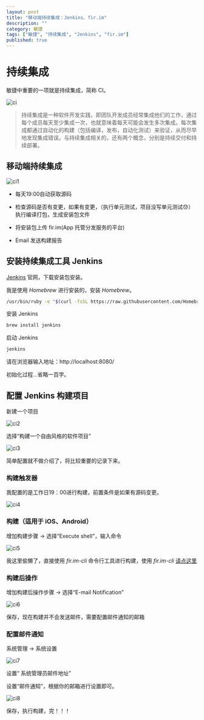 ```yaml
---
layout: post
title: "移动端持续集成：Jenkins、fir.im"
description: ""
category: 敏捷
tags: ["敏捷", "持续集成", "Jenkins", "fir.im"]
published: true
---
```


# 持续集成

敏捷中重要的一项就是持续集成，简称 CI。

![ci](/images/post/2017-03-25-移动端持续集成：Jenkins、fir.im/ci.svg)

> 持续集成是一种软件开发实践，即团队开发成员经常集成他们的工作，通过每个成员每天至少集成一次，也就意味着每天可能会发生多次集成。每次集成都通过自动化的构建（包括编译，发布，自动化测试）来验证，从而尽早地发现集成错误。与持续集成相关的，还有两个概念，分别是持续交付和持续部署。

## 移动端持续集成

![ci1](/images/post/2017-03-25-移动端持续集成：Jenkins、fir.im/ci1.svg)

* 每天19:00自动获取源码

* 检查源码是否有变更，如果有变更，（执行单元测试，项目没写单元测试😓）执行编译打包，生成安装包文件

* 将安装包上传 fir.im(App 托管分发服务的平台)

* Email 发送构建报告

## 安装持续集成工具 Jenkins

[Jenkins](https://jenkins.io/index.html) 官网，下载安装包安装。

我是使用 *Homebrew* 进行安装的，安装 *Homebrew*。

```bash
/usr/bin/ruby -e "$(curl -fsSL https://raw.githubusercontent.com/Homebrew/install/master/install)"
```

安装 Jenkins

```bash
brew install jenkins    
```

启动 Jenkins

```bash
jenkins    
```

请在浏览器输入地址：http://localhost:8080/

初始化过程...省略一百字。

## 配置 Jenkins 构建项目

新建一个项目

![ci2](/images/post/2017-03-25-移动端持续集成：Jenkins、fir.im/ci2.png)

选择“构建一个自由风格的软件项目”

![ci3](/images/post/2017-03-25-移动端持续集成：Jenkins、fir.im/ci3.png)

简单配置就不做介绍了，将比较重要的记录下来。

### 构建触发器

我配置的是工作日19：00进行构建，前置条件是如果有源码变更。

![ci4](/images/post/2017-03-25-移动端持续集成：Jenkins、fir.im/ci4.png)

### 构建（适用于 iOS、Android）

增加构建步骤 -> 选择“Execute shell”，输入命令

![ci5](/images/post/2017-03-25-移动端持续集成：Jenkins、fir.im/ci5.png)

我这里偷懒了，直接使用 *fir.im-cli* 命令行工具进行构建，使用 *fir.im-cli* [请点这里](https://github.com/FIRHQ/fir-cli/blob/master/README.md)

### 构建后操作

增加构建后操作步骤 -> 选择“E-mail Notification”

![ci6](/images/post/2017-03-25-移动端持续集成：Jenkins、fir.im/ci6.png)

保存，现在构建并不会发送邮件，需要配置邮件通知的邮箱

### 配置邮件通知

系统管理 -> 系统设置

![ci7](/images/post/2017-03-25-移动端持续集成：Jenkins、fir.im/ci7.png)

设置“	系统管理员邮件地址”

设置“邮件通知”，根据你的邮箱进行设置即可。

![ci8](/images/post/2017-03-25-移动端持续集成：Jenkins、fir.im/ci8.png)

保存，执行构建，完！！！